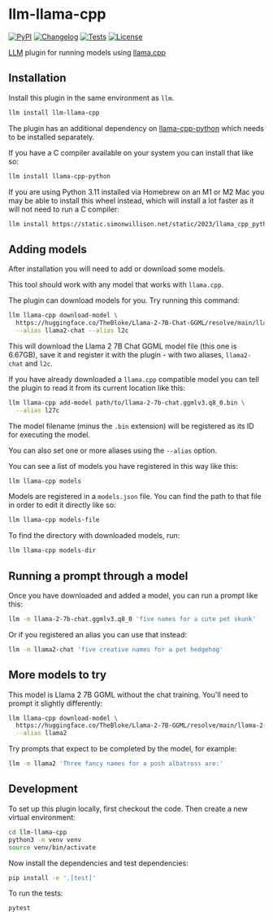 # llm-llama-cpp

[![PyPI](https://img.shields.io/pypi/v/llm-llama-cpp.svg)](https://pypi.org/project/llm-llama-cpp/)
[![Changelog](https://img.shields.io/github/v/release/simonw/llm-llama-cpp?include_prereleases&label=changelog)](https://github.com/simonw/llm-llama-cpp/releases)
[![Tests](https://github.com/simonw/llm-llama-cpp/workflows/Test/badge.svg)](https://github.com/simonw/llm-llama-cpp/actions?query=workflow%3ATest)
[![License](https://img.shields.io/badge/license-Apache%202.0-blue.svg)](https://github.com/simonw/llm-llama-cpp/blob/main/LICENSE)

[LLM](https://llm.datasette.io/) plugin for running models using [llama.cpp](https://github.com/ggerganov/llama.cpp)

## Installation

Install this plugin in the same environment as `llm`.
```bash
llm install llm-llama-cpp
```
The plugin has an additional dependency on [llama-cpp-python](https://github.com/abetlen/llama-cpp-python) which needs to be installed separately.

If you have a C compiler available on your system you can install that like so:
```bash
llm install llama-cpp-python
```
If you are using Python 3.11 installed via Homebrew on an M1 or M2 Mac you may be able to install this wheel instead, which will install a lot faster as it will not need to run a C compiler:
```bash
llm install https://static.simonwillison.net/static/2023/llama_cpp_python-0.1.77-cp311-cp311-macosx_13_0_arm64.whl
```
## Adding models

After installation you will need to add or download some models.

This tool should work with any model that works with `llama.cpp`.

The plugin can download models for you. Try running this command:

```bash
llm llama-cpp download-model \
  https://huggingface.co/TheBloke/Llama-2-7B-Chat-GGML/resolve/main/llama-2-7b-chat.ggmlv3.q8_0.bin \
  --alias llama2-chat --alias l2c
```
This will download the Llama 2 7B Chat GGML model file (this one is 6.67GB), save it and register it with the plugin - with two aliases, `llama2-chat` and `l2c`.

If you have already downloaded a `llama.cpp` compatible model you can tell the plugin to read it from its current location like this:

```bash
llm llama-cpp add-model path/to/llama-2-7b-chat.ggmlv3.q8_0.bin \
  --alias l27c
```
The model filename (minus the `.bin` extension) will be registered as its ID for executing the model.

You can also set one or more aliases using the `--alias` option.

You can see a list of models you have registered in this way like this:
```bash
llm llama-cpp models
```
Models are registered in a `models.json` file. You can find the path to that file in order to edit it directly like so:
```bash
llm llama-cpp models-file
```
To find the directory with downloaded models, run:
```bash
llm llama-cpp models-dir
```

## Running a prompt through a model

Once you have downloaded and added a model, you can run a prompt like this:
```bash
llm -m llama-2-7b-chat.ggmlv3.q8_0 'five names for a cute pet skunk'
```
Or if you registered an alias you can use that instead:
```bash
llm -m llama2-chat 'five creative names for a pet hedgehog'
```

## More models to try

This model is Llama 2 7B GGML without the chat training. You'll need to prompt it slightly differently:
```bash
llm llama-cpp download-model \
  https://huggingface.co/TheBloke/Llama-2-7B-GGML/resolve/main/llama-2-7b.ggmlv3.q8_0.bin \
  --alias llama2
```
Try prompts that expect to be completed by the model, for example:
```bash
llm -m llama2 'Three fancy names for a posh albatross are:'
```


## Development

To set up this plugin locally, first checkout the code. Then create a new virtual environment:
```bash
cd llm-llama-cpp
python3 -m venv venv
source venv/bin/activate
```
Now install the dependencies and test dependencies:
```bash
pip install -e '.[test]'
```
To run the tests:
```bash
pytest
```
